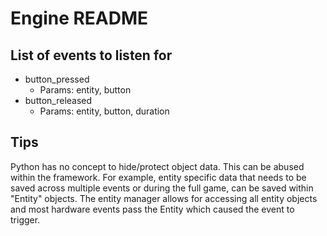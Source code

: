 # Engine README
## List of events to listen for
- button_pressed
    - Params: entity, button
- button_released
    - Params: entity, button, duration

## Tips
Python has no concept to hide/protect object data. This can be abused within the framework.
For example, entity specific data that needs to be saved across multiple events or during the full game, can be saved
within "Entity" objects. The entity manager allows for accessing all entity objects and most hardware events pass the
Entity which caused the event to trigger.